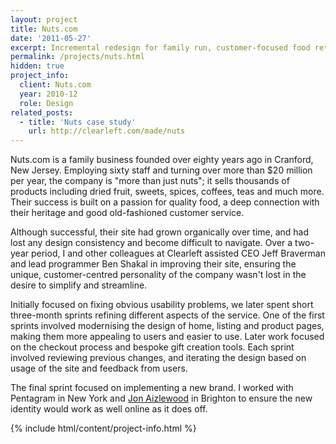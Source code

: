 ```yaml
---
layout: project
title: Nuts.com
date: '2011-05-27'
excerpt: Incremental redesign for family run, customer-focused food retailer.
permalink: /projects/nuts.html
hidden: true
project_info:
  client: Nuts.com
  year: 2010-12
  role: Design
related_posts:
  - title: 'Nuts case study'
    url: http://clearleft.com/made/nuts
---
```

Nuts.com is a family business founded over eighty years ago in Cranford, New Jersey. Employing sixty staff and turning over more than $20 million per year, the company is "more than just nuts"; it sells thousands of products including dried fruit, sweets, spices, coffees, teas and much more. Their success is built on a passion for quality food, a deep connection with their heritage and good old-fashioned customer service.

Although successful, their site had grown organically over time, and had lost any design consistency and become difficult to navigate. Over a two-year period, I and other colleagues at Clearleft assisted CEO Jeff Braverman and lead programmer Ben Shakal in improving their site, ensuring the unique, customer-centred personality of the company wasn't lost in the desire to simplify and streamline.

Initially focused on fixing obvious usability problems, we later spent short three-month sprints refining different aspects of the service. One of the first sprints involved modernising the design of home, listing and product pages, making them more appealing to users and easier to use. Later work focused on the checkout process and bespoke gift creation tools. Each sprint involved reviewing previous changes, and iterating the design based on usage of the site and feedback from users.

The final sprint focused on implementing a new brand. I worked with Pentagram in New York and [Jon Aizlewood][1] in Brighton to ensure the new identity would work as well online as it does off.

{% include html/content/project-info.html %}

[1]: http://carbongraffiti.com/

